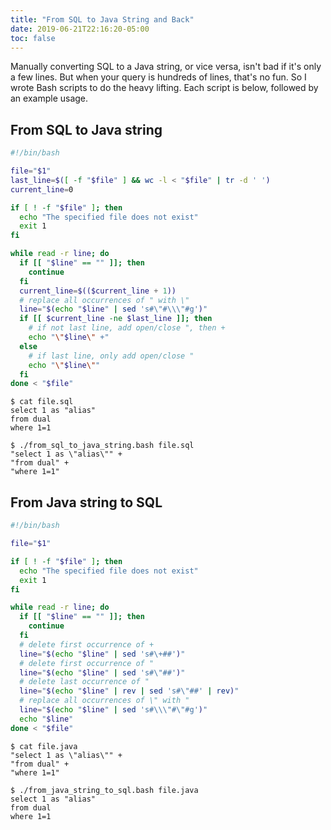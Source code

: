 ```yaml
---
title: "From SQL to Java String and Back"
date: 2019-06-21T22:16:20-05:00
toc: false
---
```


Manually converting SQL to a Java string, or vice versa, isn't bad if it's only a few lines. But when your query is hundreds of lines, that's no fun. So I wrote Bash scripts to do the heavy lifting. Each script is below, followed by an example usage. 

## From SQL to Java string

```bash
#!/bin/bash

file="$1"
last_line=$([ -f "$file" ] && wc -l < "$file" | tr -d ' ')
current_line=0

if [ ! -f "$file" ]; then
  echo "The specified file does not exist"
  exit 1 
fi 

while read -r line; do
  if [[ "$line" == "" ]]; then
    continue
  fi
  current_line=$(($current_line + 1))
  # replace all occurrences of " with \"
  line="$(echo "$line" | sed 's#\"#\\\"#g')"
  if [[ $current_line -ne $last_line ]]; then 
    # if not last line, add open/close ", then +
    echo "\"$line\" +"
  else
    # if last line, only add open/close "
    echo "\"$line\""
  fi 
done < "$file"
```

```
$ cat file.sql
select 1 as "alias"
from dual
where 1=1

$ ./from_sql_to_java_string.bash file.sql
"select 1 as \"alias\"" +
"from dual" +
"where 1=1"
```

## From Java string to SQL

```bash
#!/bin/bash

file="$1"

if [ ! -f "$file" ]; then
  echo "The specified file does not exist"
  exit 1 
fi 

while read -r line; do
  if [[ "$line" == "" ]]; then
    continue
  fi
  # delete first occurrence of +
  line="$(echo "$line" | sed 's#\+##')"
  # delete first occurrence of "
  line="$(echo "$line" | sed 's#\"##')"
  # delete last occurrence of "
  line="$(echo "$line" | rev | sed 's#\"##' | rev)"
  # replace all occurrences of \" with "
  line="$(echo "$line" | sed 's#\\\"#\"#g')"
  echo "$line" 
done < "$file" 
```

```
$ cat file.java
"select 1 as \"alias\"" +
"from dual" +
"where 1=1"

$ ./from_java_string_to_sql.bash file.java
select 1 as "alias"
from dual
where 1=1
```
